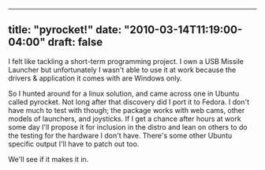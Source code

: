 
---
title: "pyrocket!"
date: "2010-03-14T11:19:00-04:00"
draft: false
---

I felt like tackling a short-term programming project. I own a USB Missile Launcher but unfortunately I wasn't able to use it at work because the drivers & application it comes with are Windows only.

So I hunted around for a linux solution, and came across one in Ubuntu called pyrocket. Not long after that discovery did I port it to Fedora. I don't have much to test with though; the package works with web cams, other models of launchers, and joysticks. If I get a chance after hours at work some day I'll propose it for inclusion in the distro and lean on others to do the testing for the hardware I don't have. There's some other Ubuntu specific output I'll have to patch out too.

We'll see if it makes it in.

